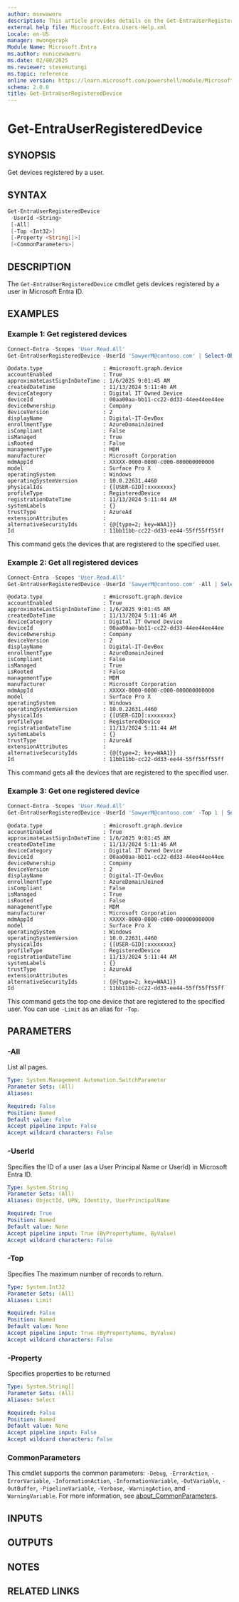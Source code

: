 ```yaml
---
author: msewaweru
description: This article provides details on the Get-EntraUserRegisteredDevice command.
external help file: Microsoft.Entra.Users-Help.xml
Locale: en-US
manager: mwongerapk
Module Name: Microsoft.Entra
ms.author: eunicewaweru
ms.date: 02/08/2025
ms.reviewer: stevemutungi
ms.topic: reference
online version: https://learn.microsoft.com/powershell/module/Microsoft.Entra/Get-EntraUserRegisteredDevice
schema: 2.0.0
title: Get-EntraUserRegisteredDevice
---
```


# Get-EntraUserRegisteredDevice

## SYNOPSIS

Get devices registered by a user.

## SYNTAX

```powershell
Get-EntraUserRegisteredDevice
 -UserId <String>
 [-All]
 [-Top <Int32>]
 [-Property <String[]>]
 [<CommonParameters>]
```

## DESCRIPTION

The `Get-EntraUserRegisteredDevice` cmdlet gets devices registered by a user in Microsoft Entra ID.

## EXAMPLES

### Example 1: Get registered devices

```Powershell
Connect-Entra -Scopes 'User.Read.All'
Get-EntraUserRegisteredDevice -UserId 'SawyerM@contoso.com' | Select-Object Id -ExpandProperty AdditionalProperties
```

```Output
@odata.type                   : #microsoft.graph.device
accountEnabled                : True
approximateLastSignInDateTime : 1/6/2025 9:01:45 AM
createdDateTime               : 11/13/2024 5:11:46 AM
deviceCategory                : Digital IT Owned Device
deviceId                      : 00aa00aa-bb11-cc22-dd33-44ee44ee44ee
deviceOwnership               : Company
deviceVersion                 : 2
displayName                   : Digital-IT-DevBox
enrollmentType                : AzureDomainJoined
isCompliant                   : False
isManaged                     : True
isRooted                      : False
managementType                : MDM
manufacturer                  : Microsoft Corporation
mdmAppId                      : XXXXX-0000-0000-c000-000000000000
model                         : Surface Pro X
operatingSystem               : Windows
operatingSystemVersion        : 10.0.22631.4460
physicalIds                   : {[USER-GID]:xxxxxxxx}
profileType                   : RegisteredDevice
registrationDateTime          : 11/13/2024 5:11:44 AM
systemLabels                  : {}
trustType                     : AzureAd
extensionAttributes           :
alternativeSecurityIds        : {@{type=2; key=WAA1}}
Id                            : 11bb11bb-cc22-dd33-ee44-55ff55ff55ff
```

This command gets the devices that are registered to the specified user.

### Example 2: Get all registered devices

```Powershell
Connect-Entra -Scopes 'User.Read.All'
Get-EntraUserRegisteredDevice -UserId 'SawyerM@contoso.com' -All | Select-Object Id -ExpandProperty AdditionalProperties
```

```Output
@odata.type                   : #microsoft.graph.device
accountEnabled                : True
approximateLastSignInDateTime : 1/6/2025 9:01:45 AM
createdDateTime               : 11/13/2024 5:11:46 AM
deviceCategory                : Digital IT Owned Device
deviceId                      : 00aa00aa-bb11-cc22-dd33-44ee44ee44ee
deviceOwnership               : Company
deviceVersion                 : 2
displayName                   : Digital-IT-DevBox
enrollmentType                : AzureDomainJoined
isCompliant                   : False
isManaged                     : True
isRooted                      : False
managementType                : MDM
manufacturer                  : Microsoft Corporation
mdmAppId                      : XXXXX-0000-0000-c000-000000000000
model                         : Surface Pro X
operatingSystem               : Windows
operatingSystemVersion        : 10.0.22631.4460
physicalIds                   : {[USER-GID]:xxxxxxxx}
profileType                   : RegisteredDevice
registrationDateTime          : 11/13/2024 5:11:44 AM
systemLabels                  : {}
trustType                     : AzureAd
extensionAttributes           :
alternativeSecurityIds        : {@{type=2; key=WAA1}}
Id                            : 11bb11bb-cc22-dd33-ee44-55ff55ff55ff
```

This command gets all the devices that are registered to the specified user.

### Example 3: Get one registered device

```Powershell
Connect-Entra -Scopes 'User.Read.All'
Get-EntraUserRegisteredDevice -UserId 'SawyerM@contoso.com' -Top 1 | Select-Object Id -ExpandProperty AdditionalProperties
```

```Output
@odata.type                   : #microsoft.graph.device
accountEnabled                : True
approximateLastSignInDateTime : 1/6/2025 9:01:45 AM
createdDateTime               : 11/13/2024 5:11:46 AM
deviceCategory                : Digital IT Owned Device
deviceId                      : 00aa00aa-bb11-cc22-dd33-44ee44ee44ee
deviceOwnership               : Company
deviceVersion                 : 2
displayName                   : Digital-IT-DevBox
enrollmentType                : AzureDomainJoined
isCompliant                   : False
isManaged                     : True
isRooted                      : False
managementType                : MDM
manufacturer                  : Microsoft Corporation
mdmAppId                      : XXXXX-0000-0000-c000-000000000000
model                         : Surface Pro X
operatingSystem               : Windows
operatingSystemVersion        : 10.0.22631.4460
physicalIds                   : {[USER-GID]:xxxxxxxx}
profileType                   : RegisteredDevice
registrationDateTime          : 11/13/2024 5:11:44 AM
systemLabels                  : {}
trustType                     : AzureAd
extensionAttributes           :
alternativeSecurityIds        : {@{type=2; key=WAA1}}
Id                            : 11bb11bb-cc22-dd33-ee44-55ff55ff55ff
```

This command gets the top one device that are registered to the specified user. You can use `-Limit` as an alias for `-Top`.

## PARAMETERS

### -All

List all pages.

```yaml
Type: System.Management.Automation.SwitchParameter
Parameter Sets: (All)
Aliases:

Required: False
Position: Named
Default value: False
Accept pipeline input: False
Accept wildcard characters: False
```

### -UserId

Specifies the ID of a user (as a User Principal Name or UserId) in Microsoft Entra ID.

```yaml
Type: System.String
Parameter Sets: (All)
Aliases: ObjectId, UPN, Identity, UserPrincipalName

Required: True
Position: Named
Default value: None
Accept pipeline input: True (ByPropertyName, ByValue)
Accept wildcard characters: False
```

### -Top

Specifies The maximum number of records to return.

```yaml
Type: System.Int32
Parameter Sets: (All)
Aliases: Limit

Required: False
Position: Named
Default value: None
Accept pipeline input: True (ByPropertyName, ByValue)
Accept wildcard characters: False
```

### -Property

Specifies properties to be returned

```yaml
Type: System.String[]
Parameter Sets: (All)
Aliases: Select

Required: False
Position: Named
Default value: None
Accept pipeline input: False
Accept wildcard characters: False
```

### CommonParameters

This cmdlet supports the common parameters: `-Debug`, `-ErrorAction`, `-ErrorVariable`, `-InformationAction`, `-InformationVariable`, `-OutVariable`, `-OutBuffer`, `-PipelineVariable`, `-Verbose`, `-WarningAction`, and `-WarningVariable`. For more information, see [about_CommonParameters](https://go.microsoft.com/fwlink/?LinkID=113216).

## INPUTS

## OUTPUTS

## NOTES

## RELATED LINKS
